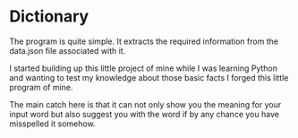 # Dictionary
The program is quite simple. It extracts the required information from the data.json file associated with it.

I started building up this little project of mine while I was learning Python and wanting to test my knowledge about those basic facts I forged this little program of mine.

The main catch here is that it can not only show you the meaning for your input word but also suggest you with the word if by any chance you have misspelled it somehow.
